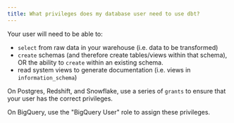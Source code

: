```yaml
---
title: What privileges does my database user need to use dbt?
---
```

Your user will need to be able to:
* `select` from raw data in your warehouse (i.e. data to be transformed)
* `create` schemas (and therefore create tables/views within that
schema), OR the ability to `create` within an existing schema.
* read system views to generate documentation (i.e. views in
`information_schema`)

On Postgres, Redshift, and Snowflake, use a series of `grants` to ensure that
your user has the correct privileges.

On BigQuery, use the "BigQuery User" role to assign these privileges.
